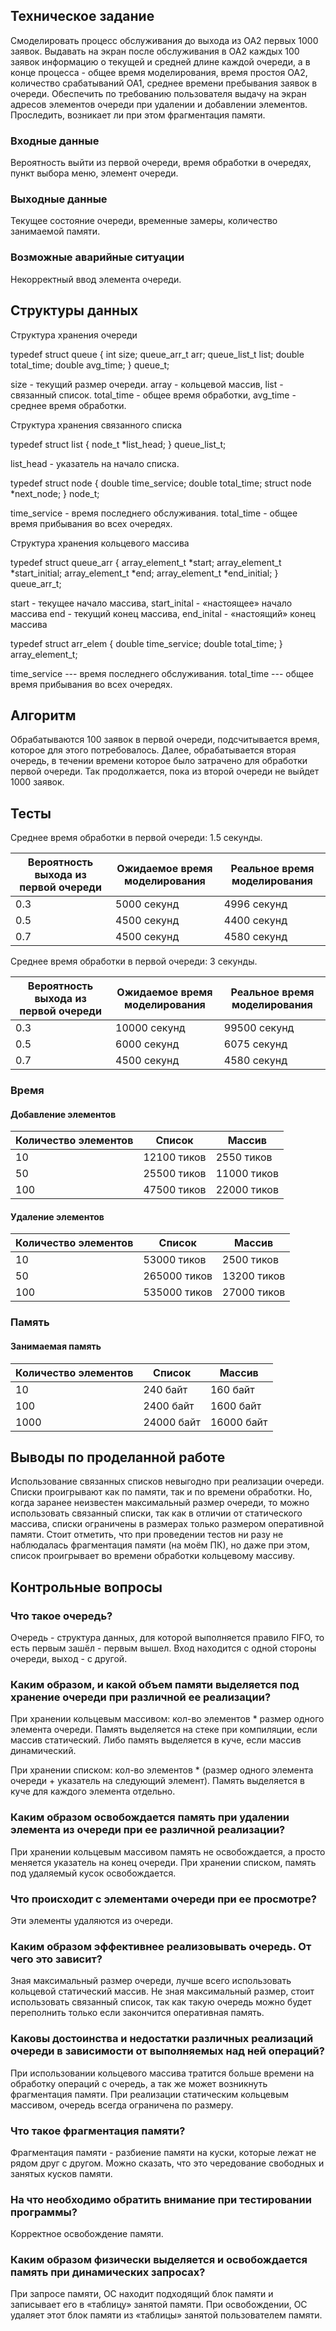 ## Техническое задание

Смоделировать процесс обслуживания до выхода из ОА2 первых 1000 заявок.
Выдавать на экран после обслуживания в ОА2 каждых 100 заявок информацию
о текущей и средней длине каждой очереди, а в конце процесса - общее
время моделирования, время простоя ОА2, количество срабатываний ОА1,
среднее времени пребывания заявок в очереди. Обеспечить по требованию
пользователя выдачу на экран адресов элементов очереди при удалении и
добавлении элементов. Проследить, возникает ли при этом фрагментация
памяти.

### Входные данные

Вероятность выйти из первой очереди, время обработки в очередях, пункт
выбора меню, элемент очереди.

### Выходные данные

Текущее состояние очереди, временные замеры, количество занимаемой
памяти.

### Возможные аварийные ситуации

Некорректный ввод элемента очереди.

## Структуры данных

Структура хранения очереди

typedef struct queue
{
    int size;
    queue_arr_t arr;
    queue_list_t list;
    double total_time;
    double avg_time;
} queue_t;

size - текущий размер очереди.
array - кольцевой массив, list - связанный список.
total_time - общее время обработки, avg_time - среднее время
обработки.

Структура хранения связанного списка

typedef struct list
{
    node_t *list_head;
} queue_list_t;

list_head - указатель на начало списка.

typedef struct node
{
    double time_service;
    double total_time;
    struct node *next_node;
} node_t;

time_service - время последнего обслуживания.
total_time - общее время прибывания во всех очередях.

Структура хранения кольцевого массива

typedef struct queue_arr
{
    array_element_t *start;
    array_element_t *start_initial;
    array_element_t *end;
    array_element_t *end_initial;
} queue_arr_t;

start - текущее начало массива, start_inital - «настоящее» начало
массива
end - текущий конец массива, end_inital - «настоящий» конец массива

typedef struct arr_elem
{
    double time_service;
    double total_time;
} array_element_t;

time_service --- время последнего обслуживания.
total_time --- общее время прибывания во всех очередях.

## Алгоритм

Обрабатываются 100 заявок в первой очереди, подсчитывается время,
которое для этого потребовалось. Далее, обрабатывается вторая очередь, в
течении времени которое было затрачено для обработки первой очереди. Так
продолжается, пока из второй очереди не выйдет 1000 заявок.

## Тесты

Среднее время обработки в первой очереди: 1.5 секунды.

  | Вероятность выхода из первой очереди |  Ожидаемое время моделирования |  Реальное время моделирования
  |--------------------------------------|-------------------------------|------------------------------|
  | 0.3                                  |  5000 секунд                  |   4996 секунд                |
  | 0.5                                  |  4500 секунд                  |   4400 секунд                |
  | 0.7                                  |  4500 секунд                  |   4580 секунд                |

Среднее время обработки в первой очереди: 3 секунды.

  | Вероятность выхода из первой очереди |  Ожидаемое время моделирования | Реальное время моделирования |
  |--------------------------------------|--------------------------------|------------------------------|
  | 0.3                                  |  10000 секунд                  |  99500 секунд                |
  | 0.5                                  |  6000 секунд                   |  6075 секунд                 |
  | 0.7                                  |  4500 секунд                   |  4580 секунд                 |

### Время

#### Добавление элементов

  | Количество элементов |   Список    |     Массив  |
  |----------------------|-------------|-------------|
  | 10                   | 12100 тиков | 2550 тиков  |
  | 50                   | 25500 тиков | 11000 тиков |
  | 100                  | 47500 тиков | 22000 тиков |

#### Удаление элементов

  | Количество элементов |   Список     |     Массив  |
  |----------------------|--------------|-------------|
  | 10                   | 53000 тиков  | 2500 тиков  |
  | 50                   | 265000 тиков | 13200 тиков |
  | 100                  | 535000 тиков | 27000 тиков |

### Память

#### Занимаемая память

  | Количество элементов  |   Список   |   Массив   |
  |-----------------------|------------|------------|
  | 10                    | 240 байт   | 160 байт   |
  | 100                   | 2400 байт  | 1600 байт  |
  | 1000                  | 24000 байт | 16000 байт |

## Выводы по проделанной работе

Использование связанных списков невыгодно при реализации очереди. Списки
проигрывают как по памяти, так и по времени обработки. Но, когда заранее
неизвестен максимальный размер очереди, то можно использовать связанный
списки, так как в отличии от статического массива, списки ограничены в
размерах только размером оперативной памяти. Стоит отметить, что при
проведении тестов ни разу не наблюдалась фрагментация памяти (на моём
ПК), но даже при этом, список проигрывает во времени обработки
кольцевому массиву.

## Контрольные вопросы

### Что такое очередь?

Очередь - структура данных, для которой выполняется правило FIFO, то
есть первым зашёл - первым вышел. Вход находится с одной стороны
очереди, выход - с другой.

### Каким образом, и какой объем памяти выделяется под хранение очереди при различной ее реализации?

При хранении кольцевым массивом: кол-во элементов * размер одного
элемента очереди. Память выделяется на стеке при компиляции, если массив
статический. Либо память выделяется в куче, если массив динамический.

При хранении списком: кол-во элементов * (размер одного элемента
очереди + указатель на следующий элемент). Память выделяется в куче для
каждого элемента отдельно.

### Каким образом освобождается память при удалении элемента из очереди при ее различной реализации?

При хранении кольцевым массивом память не освобождается, а просто
меняется указатель на конец очереди. При хранении списком, память под
удаляемый кусок освобождается.

### Что происходит с элементами очереди при ее просмотре?

Эти элементы удаляются из очереди.

### Каким образом эффективнее реализовывать очередь. От чего это зависит?

Зная максимальный размер очереди, лучше всего использовать кольцевой
статический массив. Не зная максимальный размер, стоит использовать
связанный список, так как такую очередь можно будет переполнить только
если закончится оперативная память.

### Каковы достоинства и недостатки различных реализаций очереди в зависимости от выполняемых над ней операций?

При использовании кольцевого массива тратится больше времени на
обработку операций с очередь, а так же может возникнуть фрагментация
памяти. При реализации статическим кольцевым массивом, очередь всегда
ограничена по размеру.

### Что такое фрагментация памяти?

Фрагментация памяти - разбиение памяти на куски, которые лежат не
рядом друг с другом. Можно сказать, что это чередование свободных и
занятых кусков памяти.

### На что необходимо обратить внимание при тестировании программы?

Корректное освобождение памяти.

### Каким образом физически выделяется и освобождается память при динамических запросах?

При запросе памяти, ОС находит подходящий блок памяти и записывает его в
«таблицу» занятой памяти. При освобождении, ОС удаляет этот блок памяти
из «таблицы» занятой пользователем памяти.
